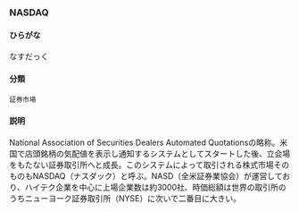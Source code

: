 <div style="display:none;">

## [あ行](securities-terms?id=あ行)
## [か行](securities-terms?id=か行)
## [さ行](securities-terms?id=さ行)
## [た行](securities-terms?id=た行)
## [な行](securities-terms?id=な行)
## [は行](securities-terms?id=は行)
## [ま行](securities-terms?id=ま行)
## [や行](securities-terms?id=や行)
## [ら行](securities-terms?id=ら行)
## [わ行](securities-terms?id=わ行)
## [英数字・記号](securities-terms?id=英数字・記号)

</div>

### NASDAQ

#### ひらがな

なすだっく

#### 分類

`証券市場`

#### 説明

National Association of Securities Dealers Automated Quotationsの略称。米国で店頭銘柄の気配値を表示し通知するシステムとしてスタートした後、立会場をもたない証券取引所へと成長。このシステムによって取引される株式市場そのものもNASDAQ（ナスダック）と呼ぶ。NASD（全米証券業協会）が運営しており、ハイテク企業を中心に上場企業数は約3000社、時価総額は世界の取引所のうちニューヨーク証券取引所（NYSE）に次いで二番目に大きい。

